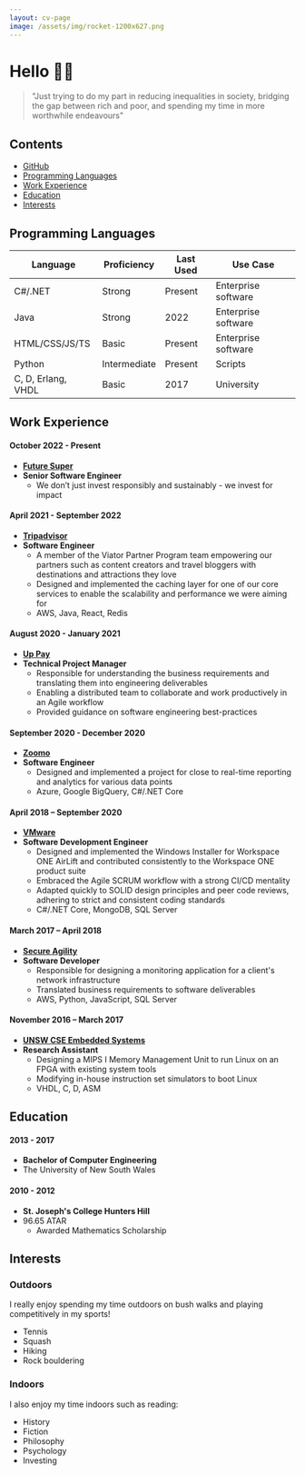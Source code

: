 ```yaml
---
layout: cv-page
image: /assets/img/rocket-1200x627.png
---
```


# Hello 👋🏼

> "Just trying to do my part in reducing inequalities in society, bridging the gap between rich and poor, and spending my time in more worthwhile endeavours"

## Contents

* [GitHub](https://github.com/burrt)
* [Programming Languages](#programming-languages)
* [Work Experience](#work-experience)
* [Education](#education)
* [Interests](#interests)

## Programming Languages

| Language           | Proficiency  | Last Used | Use Case            |
|--------------------|--------------|-----------|---------------------|
| C#/.NET            | Strong       | Present   | Enterprise software |
| Java               | Strong       | 2022      | Enterprise software |
| HTML/CSS/JS/TS     | Basic        | Present   | Enterprise software |
| Python             | Intermediate | Present   | Scripts             |
| C, D, Erlang, VHDL | Basic        | 2017      | University          |

## Work Experience

#### October 2022 - Present

* **[Future Super](https://www.futuresuper.com.au/)**
* **Senior Software Engineer**
  * We don’t just invest responsibly and sustainably - we invest for impact

#### April 2021 - September 2022

* **[Tripadvisor](https://www.tripadvisor.com.au/)**
* **Software Engineer**
  * A member of the Viator Partner Program team empowering our partners such as content creators and travel bloggers with destinations and attractions they love
  * Designed and implemented the caching layer for one of our core services to enable the scalability and performance we were aiming for
  * AWS, Java, React, Redis

#### August 2020 - January 2021

* **[Up Pay](https://uppay.online)**
* **Technical Project Manager**
  * Responsible for understanding the business requirements and translating them into engineering deliverables
  * Enabling a distributed team to collaborate and work productively in an Agile workflow
  * Provided guidance on software engineering best-practices

#### September 2020 - December 2020

* **[Zoomo](https://www.ridezoomo.com/  )**
* **Software Engineer**
  * Designed and implemented a project for close to real-time reporting and analytics for various data points
  * Azure, Google BigQuery, C#/.NET Core

#### April 2018 – September 2020

* **[VMware](https://www.vmware.com/au/products/workspace-one/unified-endpoint-management.html)**
* **Software Development Engineer**
  * Designed and implemented the Windows Installer for Workspace ONE AirLift and contributed consistently to the Workspace ONE product suite
  * Embraced the Agile SCRUM workflow with a strong CI/CD mentality
  * Adapted quickly to SOLID design principles and peer code reviews, adhering to strict and consistent coding standards
  * C#/.NET Core, MongoDB, SQL Server

#### March 2017 – April 2018

* **[Secure Agility](https://secureagility.com/)**
* **Software Developer**
  * Responsible for designing a monitoring application for a client's network infrastructure
  * Translated business requirements to software deliverables
  * AWS, Python, JavaScript, SQL Server

#### November 2016 – March 2017

* **[UNSW CSE Embedded Systems](https://www.engineering.unsw.edu.au/computer-science-engineering/)**
* **Research Assistant**
  * Designing a MIPS I Memory Management Unit to run Linux on an FPGA with existing system tools
  * Modifying in-house instruction set simulators to boot Linux
  * VHDL, C, D, ASM

## Education

#### 2013 - 2017

* **Bachelor of Computer Engineering**
* The University of New South Wales

#### 2010 - 2012

* **St. Joseph's College Hunters Hill**
* 96.65 ATAR
  * Awarded Mathematics Scholarship

## Interests

### Outdoors

I really enjoy spending my time outdoors on bush walks and playing competitively in my sports!

* Tennis
* Squash
* Hiking
* Rock bouldering

### Indoors

I also enjoy my time indoors such as reading:

* History
* Fiction
* Philosophy
* Psychology
* Investing
